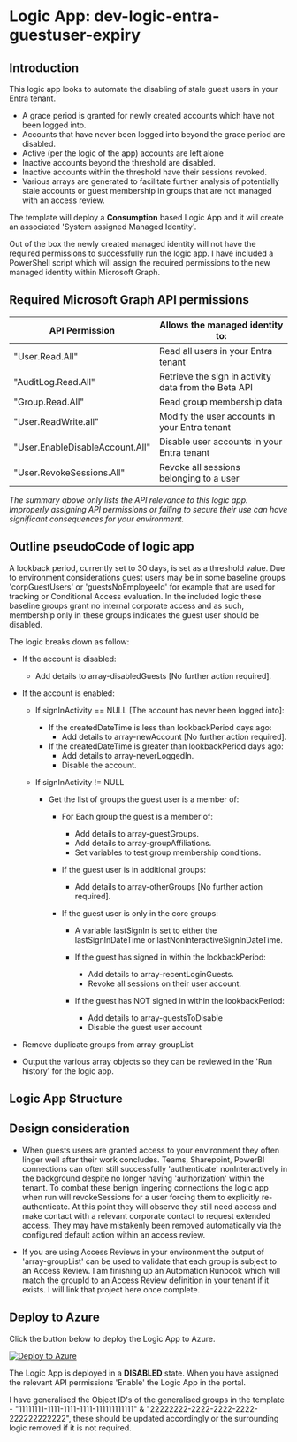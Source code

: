# Logic App: dev-logic-entra-guestuser-expiry

## Introduction

This logic app looks to automate the disabling of stale guest users in your Entra tenant.

- A grace period is granted for newly created accounts which have not been logged into.
- Accounts that have never been logged into beyond the grace period are disabled.
- Active (per the logic of the app) accounts are left alone
- Inactive accounts beyond the threshold are disabled.
- Inactive accounts within the threshold have their sessions revoked.
- Various arrays are generated to facilitate further analysis of potentially stale accounts or guest membership in groups that are not managed with an access review.

The template will deploy a **Consumption** based Logic App and it will create an associated 'System assigned Managed Identity'.

Out of the box the newly created managed identity will not have the required permissions to successfully run the logic app. I have included a PowerShell script which will assign the required permissions to the new managed identity within Microsoft Graph.

## Required Microsoft Graph API permissions

|API Permission|Allows the managed identity to:
|----|----
|"User.Read.All"|Read all users in your Entra tenant
|"AuditLog.Read.All"|Retrieve the sign in activity data from the Beta API
|"Group.Read.All"|Read group membership data
|"User.ReadWrite.all"|Modify the user accounts in your Entra tenant
|"User.EnableDisableAccount.All"|Disable user accounts in your Entra tenant
|"User.RevokeSessions.All"|Revoke all sessions belonging to a user

*The summary above only lists the API relevance to this logic app. Improperly assigning API permissions or failing to secure their use can have significant consequences for your environment.*

## Outline pseudoCode of logic app
A lookback period, currently set to 30 days, is set as a threshold value. Due to environment considerations guest users may be in some baseline groups 'corpGuestUsers' or 'guestsNoEmployeeId' for example that are used for tracking or Conditional Access evaluation. In the included logic these baseline groups grant no internal corporate access and as such, membership only in these groups indicates the guest user should be disabled.

The logic breaks down as follow:

- If the account is disabled:
  - Add details to array-disabledGuests [No further action required].

- If the account is enabled:
  - If signInActivity == NULL [The account has never been logged into]:
    - If the createdDateTime is less than lookbackPeriod days ago:
      - Add details to array-newAccount [No further action required].
    - If the createdDateTime is greater than lookbackPeriod days ago:
      - Add details to array-neverLoggedIn.
      - Disable the account.

  - If signInActivity != NULL
    - Get the list of groups the guest user is a member of:
      - For Each group the guest is a member of:
        - Add details to array-guestGroups.
        - Add details to array-groupAffiliations.
        - Set variables to test group membership conditions.

      - If the guest user is in additional groups:
        - Add details to array-otherGroups [No further action required].

      - If the guest user is only in the core groups:
        - A variable lastSignIn is set to either the lastSignInDateTime or lastNonInteractiveSignInDateTime.

        - If the guest has signed in within the lookbackPeriod:
          - Add details to array-recentLoginGuests.
          - Revoke all sessions on their user account.

        - If the guest has NOT signed in within the lookbackPeriod:
          - Add details to array-guestsToDisable
          - Disable the guest user account

- Remove duplicate groups from array-groupList
- Output the various array objects so they can be reviewed in the 'Run history' for the logic app.

## Logic App Structure

## Design consideration

- When guests users are granted access to your environment they often linger well after their work concludes. Teams, Sharepoint, PowerBI connections can often still successfully 'authenticate' nonInteractively in the background despite no longer having 'authorization' within the tenant. To combat these benign lingering connections the logic app when run will revokeSessions for a user forcing them to explicitly re-authenticate. At this point they will observe they still need access and make contact with a relevant corporate contact to request extended access. They may have mistakenly been removed automatically via the configured default action within an access review.

- If you are using Access Reviews in your environment the output of 'array-groupList' can be used to validate that each group is subject to an Access Review. I am finishing up an Automation Runbook which will match the groupId to an Access Review definition in your tenant if it exists. I will link that project here once complete.

## Deploy to Azure

Click the button below to deploy the Logic App to Azure.

[![Deploy to Azure](https://aka.ms/deploytoazurebutton)](https://portal.azure.com/#create/Microsoft.Template/uri/https%3A%2F%2Fraw.githubusercontent.com%2FUCDWraith%2Fazure_logic_apps%2Fmain%2Fdev-logic-entra-guestuser-expiry%2Ftemplate.json)

The Logic App is deployed in a **DISABLED** state. When you have assigned the relevant API permissions 'Enable' the Logic App in the portal.

I have generalised the Object ID's of the generalised groups in the template - "11111111-1111-1111-1111-111111111111" & "22222222-2222-2222-2222-222222222222", these should be updated accordingly or the surrounding logic removed if it is not required.